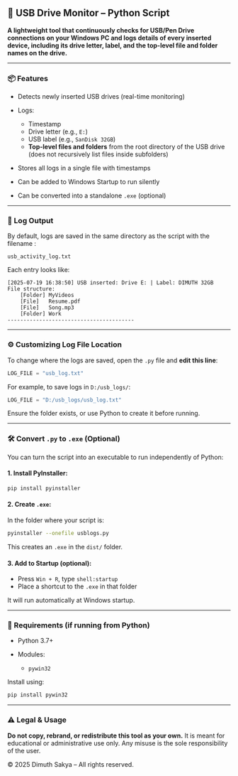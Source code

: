 ## 🔌 USB Drive Monitor – Python Script

**A lightweight tool that continuously checks for USB/Pen Drive connections on your Windows PC and logs details of every inserted device, including its drive letter, label, and the top-level file and folder names on the drive.**

---

### 📦 Features

* Detects newly inserted USB drives (real-time monitoring)
* Logs:

  * Timestamp
  * Drive letter (e.g., `E:`)
  * USB label (e.g., `SanDisk 32GB`)
  * **Top-level files and folders** from the root directory of the USB drive (does not recursively list files inside subfolders)
* Stores all logs in a single file with timestamps
* Can be added to Windows Startup to run silently
* Can be converted into a standalone `.exe` (optional)

---

### 📁 Log Output

By default, logs are saved in the same directory as the script with the filename :

```
usb_activity_log.txt  
```

Each entry looks like:

```
[2025-07-19 16:38:50] USB inserted: Drive E: | Label: DIMUTH 32GB
File structure:
    [Folder] MyVideos
    [File]   Resume.pdf
    [File]   Song.mp3
    [Folder] Work
----------------------------------------
```

---

### ⚙️ Customizing Log File Location

To change where the logs are saved, open the `.py` file and **edit this line**:

```python
LOG_FILE = "usb_log.txt"
```

For example, to save logs in `D:/usb_logs/`:

```python
LOG_FILE = "D:/usb_logs/usb_log.txt"
```

Ensure the folder exists, or use Python to create it before running.

---

### 🛠️ Convert `.py` to `.exe` (Optional)

You can turn the script into an executable to run independently of Python:

#### 1. Install PyInstaller:

```bash
pip install pyinstaller
```

#### 2. Create `.exe`:

In the folder where your script is:

```bash
pyinstaller --onefile usblogs.py
```

This creates an `.exe` in the `dist/` folder.

#### 3. Add to Startup (optional):

* Press `Win + R`, type `shell:startup`
* Place a shortcut to the `.exe` in that folder

It will run automatically at Windows startup.

---

### 🐍 Requirements (if running from Python)

* Python 3.7+
* Modules:

  * `pywin32`

Install using:

```bash
pip install pywin32
```

---

### ⚠️ Legal & Usage

**Do not copy, rebrand, or redistribute this tool as your own.**
It is meant for educational or administrative use only. Any misuse is the sole responsibility of the user.

© 2025 Dimuth Sakya – All rights reserved.
